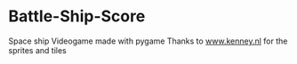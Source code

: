 # Battle-Ship-Score
Space ship Videogame made with pygame
Thanks to www.kenney.nl for the sprites and tiles
